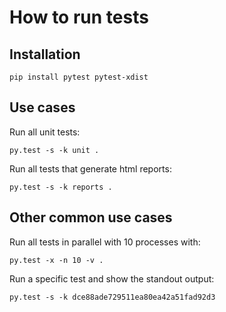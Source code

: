 How to run tests
================

Installation
------------
```
pip install pytest pytest-xdist
```

Use cases
---------

Run all unit tests:
```
py.test -s -k unit .
```

Run all tests that generate html reports:
```
py.test -s -k reports .
```

Other common use cases
----------------------

Run all tests in parallel with 10 processes with:
```
py.test -x -n 10 -v .
```

Run a specific test and show the standout output:
```
py.test -s -k dce88ade729511ea80ea42a51fad92d3
```
